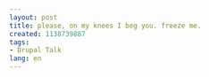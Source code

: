 ```yaml
---
layout: post
title: please, on my knees I beg you. freeze me.
created: 1138739887
tags:
- Drupal Talk
lang: en
---
```


